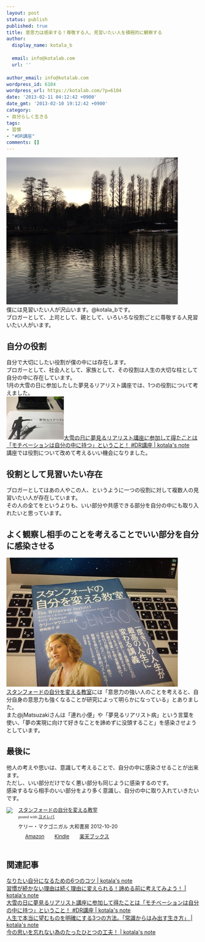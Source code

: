 ```yaml
---
layout: post
status: publish
published: true
title: 意思力は感染する！尊敬する人、見習いたい人を積極的に観察する
author:
  display_name: kotala_b

  email: info@kotalab.com
  url: ''

author_email: info@kotalab.com
wordpress_id: 6104
wordpress_url: https://kotalab.com/?p=6104
date: '2013-02-11 04:12:42 +0900'
date_gmt: '2013-02-10 19:12:42 +0900'
category:
- 自分らしく生きる
tags:
- 習慣
- "#DR講座"
comments: []
---
```

<p><img src="/wp-content/uploads/influence_130211-448x383.jpg" alt="influence_130211" width="448" height="383" class="alignnone size-large wp-image-6105" /><br />
僕には見習いたい人が沢山います。@kotala_bです。<br />
ブロガーとして、上司として、親として、いろいろな役割ごとに尊敬する人見習いたい人がいます。<br />
</p>
<!--more-->
<h2>自分の役割</h2>
<p>自分で大切にしたい役割が僕の中には存在します。<br />
ブロガーとして、社会人として、家族として、その役割は人生の大切な柱として自分の中に存在しています。<br />
1月の大雪の日に参加したした夢見るリアリスト講座では、1つの役割について考えました。<br />
<a href="/dr-kouza" target="_blank"><img  class="alignleft" src="/wp-content/uploads/dr_130116-448x336.jpg" alt="大雪の日に夢見るリアリスト講座に参加して得たことは「モチベーションは自分の中に持つ」ということ！ #DR講座 | kotala's note" width="150" /></a><a href="/dr-kouza" target="_blank">大雪の日に夢見るリアリスト講座に参加して得たことは「モチベーションは自分の中に持つ」ということ！ #DR講座 | kotala's note</a><br style="clear:both;" />講座では役割について改めて考えるいい機会になりました。</p>
<h2>役割として見習いたい存在</h2>
<p>ブロガーとしてはあの人やこの人、というように一つの役割に対して複数人の見習いたい人が存在しています。<br />
その人の全てをというよりも、いい部分や共感できる部分を自分の中にも取り入れたいと思っています。</p>
<h2>よく観察し相手のことを考えることでいい部分を自分に感染させる</h2>
<p><img src="/wp-content/uploads/slooProImg_20130208152334-448x336.jpg" alt="slooProImg_20130208152334.jpg" width="448" height="336" class="alignnone size-large wp-image-6066" /><br />
<a href="https://www.amazon.co.jp/exec/obidos/asin/4479793631/same-22/" rel="nofollow" name="booklink" target="_blank">スタンフォードの自分を変える教室</a>には「意思力の強い人のことを考えると、自分自身の意思力も強くなることが研究によって明らかになっている」とありました。<br />
また@jMatsuzakiさんは「連れ小便」や「夢見るリアリスト病」という言葉を使い、「夢の実現に向けて好きなことを諦めずに没頭すること」を感染させようとしています。</p>
<h2>最後に</h2>
<p>他人の考えや思いは、意識して考えることで、自分の中に感染させることが出来ます。<br />
ただし、いい部分だけでなく悪い部分も同じように感染するのです。<br />
感染するなら相手のいい部分をより多く意識し、自分の中に取り入れていきたいです。</p>
<div class="booklink-box" style="text-align:left;padding-bottom:20px;font-size:small;/zoom: 1;overflow: hidden;">
<div class="booklink-image" style="float:left;margin:0 15px 10px 0;"><a href="https://www.amazon.co.jp/exec/obidos/asin/4479793631/same-22/" name="booklink" rel="nofollow" target="_blank"><img src="https://images-fe.ssl-images-amazon.com/images/I/41fOesLivPL._SL160_.jpg" style="border: none;" /></a></div>
<div class="booklink-info" style="line-height:120%;/zoom: 1;overflow: hidden;">
<div class="booklink-name" style="margin-bottom:10px;line-height:120%"><a href="https://www.amazon.co.jp/exec/obidos/asin/4479793631/same-22/" rel="nofollow" name="booklink" target="_blank">スタンフォードの自分を変える教室</a>
<div class="booklink-powered-date" style="font-size:8pt;margin-top:5px;font-family:verdana;line-height:120%">posted with <a href="https://yomereba.com" target="_blank">ヨメレバ</a></div>
</div>
<div class="booklink-detail" style="margin-bottom:5px;">ケリー・マクゴニガル 大和書房 2012-10-20    </div>
<div class="booklink-link2" style="margin-top:10px;">
<div class="shoplinkamazon" style="display:inline;margin-right:5px;background: url('https://img.yomereba.com/tam_y.gif') 0 0 no-repeat;padding: 2px 0 2px 18px;white-space: nowrap;"><a href="https://www.amazon.co.jp/exec/obidos/asin/4479793631/same-22/" rel="nofollow" target="_blank" title="アマゾン" >Amazon</a></div>
<div class="shoplinkkindle" style="display:inline;margin-right:5px;background: url('https://img.yomereba.com/tam_y.gif') 0 0 no-repeat;padding: 2px 0 2px 18px;white-space: nowrap;"><a href="https://www.amazon.co.jp/gp/search?keywords=%83X%83%5E%83%93%83t%83H%81%5B%83h%82%CC%8E%A9%95%AA%82%F0%95%CF%82%A6%82%E9%8B%B3%8E%BA&__mk_ja_JP=%83J%83%5E%83J%83i&url=node%3D2275256051&tag=same-22" rel="nofollow" target="_blank" >Kindle</a></div>
<div class="shoplinkrakuten" style="display:inline;margin-right:5px;background: url('https://img.yomereba.com/tam_y.gif') 0 -50px no-repeat;padding: 2px 0 2px 18px;white-space: nowrap;"><a href="https://hb.afl.rakuten.co.jp/hgc/0fa7afc8.bbfc196a.0fa7afc9.d56c38f1/?pc=http%3A%2F%2Fbooks.rakuten.co.jp%2Frb%2F12056267%2F%3Fscid%3Daf_ich_link_urltxt%26m%3Dhttp%3A%2F%2Fm.rakuten.co.jp%2Fev%2Fbook%2F" rel="nofollow" target="_blank" title="楽天ブックス" >楽天ブックス</a></div>
</div>
</div>
<div class="booklink-footer" style="clear: left"></div>
</div>
<h2 class="rele">関連記事</h2>
<p><a href="/i-want-to-be-6things" target="_blank">なりたい自分になるための6つのコツ | kotala's note</a><br />
<a href="/dont-giveup-think" target="_blank">習慣が続かない理由は続く理由に変えられる！諦める前に考えてみよう！ | kotala's note</a><br />
<a href="/dr-kouza" target="_blank">大雪の日に夢見るリアリスト講座に参加して得たことは「モチベーションは自分の中に持つ」ということ！ #DR講座 | kotala's note</a><br />
<a href="/the-art-of-non‐conformity" target="_blank">人生で本当に望むものを明確にする3つの方法。「常識からはみ出す生き方」 | kotala's note</a><br />
<a href="/device-not-to-forget" target="_blank">今の思いを忘れない為のたったひとつの工夫！ | kotala's note</a></p>
